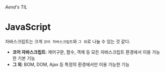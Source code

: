 ###### Aend's TIL

# JavaScript
자바스크립트는 크게 `코어 자바스크립트`와 `그 외`로 나눌 수 있는 것 같다.

- **코어 자바스크립트**: 제어구문, 함수, 객체 등 모든 자바스크립트 환경에서 이용 가능한 기본 기능
- **그 외**: BOM, DOM, Ajax 등 특정의 환경에서만 이용 가능한 기능